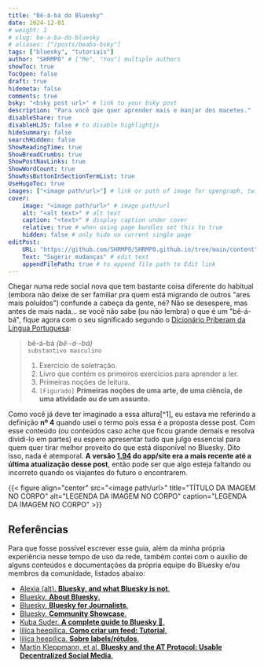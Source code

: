 ```yaml
---
title: "Bê-á-bá do Bluesky"
date: 2024-12-01
# weight: 1
# slug: be-a-ba-do-bluesky
# aliases: ["/posts/beaba-bsky"]
tags: ["bluesky", "tutoriais"]
author: "SHRMP0" # ["Me", "You"] multiple authors
showToc: true
TocOpen: false
draft: true
hidemeta: false
comments: true
bsky: "<bsky post url>" # link to your bsky post
description: "Para você que quer aprender mais e manjar dos macetes."
disableShare: true
disableHLJS: false # to disable highlightjs
hideSummary: false
searchHidden: false
ShowReadingTime: true
ShowBreadCrumbs: true
ShowPostNavLinks: true
ShowWordCount: true
ShowRssButtonInSectionTermList: true
UseHugoToc: true
images: ["<image path/url>"] # link or path of image for opengraph, twitter-cards
cover:
    image: "<image path/url>" # image path/url
    alt: "<alt text>" # alt text
    caption: "<text>" # display caption under cover
    relative: true # when using page bundles set this to true
    hidden: false # only hide on current single page
editPost:
    URL: "https://github.com/SHRMP0/SHRMP0.github.io/tree/main/content"
    Text: "Sugerir mudanças" # edit text
    appendFilePath: true # to append file path to Edit link
---
```


Chegar numa rede social nova que tem bastante coisa diferente do habitual (embora não deixe de ser familiar pra quem está migrando de outros "ares mais poluídos") confunde a cabeça da gente, né? Não se desespere, mas antes de mais nada... se você não sabe (ou não lembra) o que é um "bê-á-bá", fique agora com o seu significado segundo o [Dicionário Priberam da Língua Portuguesa](https://dicionario.priberam.org/b%C3%AA-%C3%A1-b%C3%A1):

> bê-á-bá *(bê·-á·-bá)*  
> `substantivo masculino`  
> 1. Exercício de soletração.
> 2. Livro que contém os primeiros exercícios para aprender a ler.
> 3. Primeiras noções de leitura.
> 4. `[Figurado]` **Primeiras noções de uma arte, de uma ciência, de uma atividade ou de um assunto.**

Como você já deve ter imaginado a essa altura[^1], eu estava me referindo a definição **nº 4** quando usei o termo pois essa é a proposta desse post. Com esse conteúdo (ou conteúdos caso ache que ficou grande demais e resolva dividi-lo em partes) eu espero apresentar tudo que julgo essencial para quem quer tirar melhor proveito do que está disponível no Bluesky. Dito isso, nada é atemporal. **A versão [1.94](https://bsky.app/profile/bsky.app/post/3lbdmuh7axs2u) do app/site era a mais recente até a última atualização desse post**, então pode ser que algo esteja faltando ou incorreto quando os viajantes do futuro o encontrarem.

{{< figure align="center" src="<image path/url>" title="TÍTULO DA IMAGEM NO CORPO" alt="LEGENDA DA IMAGEM NO CORPO" caption="LEGENDA DA IMAGEM NO CORPO" >}}

## Referências

Para que fosse possível escrever esse guia, além da minha própria experiência nesse tempo de uso da rede, também contei com o auxílio de alguns conteúdos e documentações da própria equipe do Bluesky e/ou membros da comunidade, listados abaixo:

* [Alexia (alt). **Bluesky, and what Bluesky is not**.](https://whtwnd.com/alexia.bsky.cyrneko.eu/entries/Bluesky%2C%20and%20what%20Bluesky%20is%20not.)
* [Bluesky. **About Bluesky**.](https://bsky.social/about/faq)
* [Bluesky. **Bluesky for Journalists**.](https://bsky.social/about/blog/press-faq)
* [Bluesky. **Community Showcase**.](https://docs.bsky.app/showcase)
* [Kuba Suder. **A complete guide to Bluesky 🦋**.](https://mackuba.eu/2024/02/21/bluesky-guide/)
* [lilica heepilica. **Como criar um feed: Tutorial**.](https://whtwnd.com/onlyifyousayes.bsky.social/entries/Como%20criar%20um%20feed%3A%20Tutorial)
* [lilica heepilica. **Sobre labels/rótulos**.](https://whtwnd.com/onlyifyousayes.bsky.social/entries/Sobre%20labels%2Fr%C3%B3tulos)
* [Martin Kleppmann, et al. **Bluesky and the AT Protocol: Usable Decentralized Social Media**.](https://arxiv.org/abs/2402.03239)
